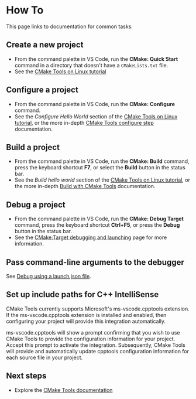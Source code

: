 # How To

This page links to documentation for common tasks.

## Create a new project

-   From the command palette in VS Code, run the **CMake: Quick Start** command
    in a directory that doesn't have a `CMakeLists.txt` file.
-   See the
    [CMake Tools on Linux tutorial](https://code.visualstudio.com/docs/cpp/cmake-linux#_create-a-cmake-hello-world-project)

## Configure a project

-   From the command palette in VS Code, run the **CMake: Configure** command.
-   See the _Configure Hello World_ section of the
    [CMake Tools on Linux tutorial](https://code.visualstudio.com/docs/cpp/cmake-linux#_configure-hello-world),
    or the more in-depth
    [CMake Tools configure step](configure.md#the-cmake-tools-configure-step)
    documentation.

## Build a project

-   From the command palette in VS Code, run the **CMake: Build** command, press
    the keyboard shortcut **F7**, or select the **Build** button in the status
    bar.
-   See the _Build hello world_ section of the
    [CMake Tools on Linux tutorial](https://code.visualstudio.com/docs/cpp/cmake-linux#_build-hello-world),
    or the more in-depth [Build with CMake Tools](build.md) documentation.

## Debug a project

-   From the command palette in VS Code, run the **CMake: Debug Target**
    command, press the keyboard shortcut **Ctrl+F5**, or press the **Debug**
    button in the status bar.
-   See the [CMake:Target debugging and launching](debug-launch.md) page for
    more information.

## Pass command-line arguments to the debugger

See
[Debug using a launch.json file](debug-launch.md#debug-using-a-launchjson-file).

## Set up include paths for C++ IntelliSense

CMake Tools currently supports Microsoft's ms-vscode.cpptools extension. If the
ms-vscode.cpptools extension is installed and enabled, then configuring your
project will provide this integration automatically.

ms-vscode.cpptools will show a prompt confirming that you wish to use CMake
Tools to provide the configuration information for your project. Accept this
prompt to activate the integration. Subsequently, CMake Tools will provide and
automatically update cpptools configuration information for each source file in
your project.

## Next steps

-   Explore the [CMake Tools documentation](README.md)
